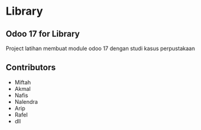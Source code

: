 # Library



## Odoo 17 for Library

Project latihan membuat module odoo 17 dengan studi kasus perpustakaan

## Contributors
- Miftah
- Akmal
- Nafis
- Nalendra
- Arip
- Rafel
- dll
